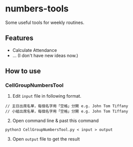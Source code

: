 # numbers-tools
Some useful tools for weekly routines.

## Features
- Calculate Attendance
- ... (I don't have new ideas now.)

## How to use
### CellGroupNumbersTool
1. Edit `input` file in following format.

```c=
// 主日出席名單，每個名字用「空格」分開 e.g. John Tom Tiffany
// 小組出席名單，每個名字用「空格」分開 e.g. John Tom Tiffany
```

2. Open command line & past this command

```zsh=
python3 CellGroupNumbersTool.py < input > output
```

3. Open `output` file to get the result
